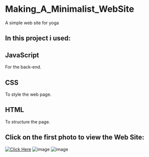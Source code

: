 # Making_A_Minimalist_WebSite
A simple web site for yoga
 


## In this project i used:

## JavaScript
For the back-end.
## CSS
To style the web page.
## HTML
To structure the page.

## Click on the first photo to view the Web Site:
[<img alt="Click Here" src ="https://user-images.githubusercontent.com/109627707/193917800-e2070542-2620-4462-bf01-86504e329f2b.png" />](https://replit.com/@Stan15321/Minimalist-web-page#index.html)
![image](https://user-images.githubusercontent.com/109627707/193918301-871c0c45-c2a2-4f78-bf0f-cc21f946418a.png)
![image](https://user-images.githubusercontent.com/109627707/193918619-c9cb02ea-5ec6-4e2b-b008-53f7f4da5ad8.png)


